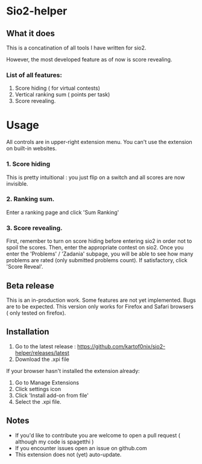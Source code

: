 # Sio2-helper

## What it does ##

This is a concatination of all tools I have written for sio2.

However, the most developed feature as of now is score revealing.

### List of all features:
1. Score hiding ( for virtual contests)
2. Vertical ranking sum ( points per task)
3. Score revealing.
 
# Usage
All controls are in upper-right extension menu. You can't use the extension on built-in websites.

### 1. Score hiding 

This is pretty intuitional : you just flip on a switch and all scores are now invisible.

### 2. Ranking sum.

Enter a ranking page and click 'Sum Ranking'

### 3. Score revealing.

First, remember to turn on score hiding before entering sio2 in order not to spoil the scores. Then, enter the appropriate contest on sio2. Once you enter the 'Problems' / 'Zadania' subpage, you will be able to see how many problems are rated (only submitted problems count). If satisfactory, click 'Score Reveal'.



## Beta release
This is an in-production work. Some features are not yet implemented. Bugs are to be expected. This version only works for Firefox and Safari browsers ( only tested on firefox).

## Installation

1. Go to the latest release : https://github.com/kartof0nix/sio2-helper/releases/latest
2. Download the .xpi file

If your browser hasn't installed the extension already:
1. Go to Manage Extensions
2. Click settings icon
3. Click 'Install add-on from file'
4. Select the .xpi file.


## Notes

* If you'd like to contribute you are welcome to open a pull request ( although my code is spagetthi )
* If you encounter issues open an issue on github.com
* This extension does not (yet) auto-update.



